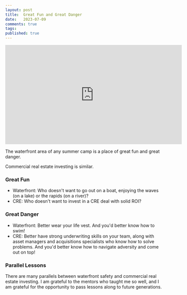 ```yaml
---
layout: post
title:  Great Fun and Great Danger
date:   2023-07-09
comments: true
tags: 
published: true
---
```

<div class="video-container">
<iframe width="560" height="315" src="https://www.youtube.com/embed/KKlFszGwzAs" title="YouTube video player" frameborder="0" allow="accelerometer; autoplay; clipboard-write; encrypted-media; gyroscope; picture-in-picture; web-share" allowfullscreen></iframe>
</div>

The waterfront area of any summer camp is a place of great fun and great danger.

Commercial real estate investing is similar.

<!--more-->

### Great Fun

* Waterfront: Who doesn't want to go out on a boat, enjoying the waves (on a lake) or the rapids (on a river)? 
* CRE: Who doesn't want to invest in a CRE deal with solid ROI?

### Great Danger

* Waterfront: Better wear your life vest. And you'd better know how to swim!
* CRE: Better have strong underwriting skills on your team, along with asset managers and acquisitions specialists who know how to solve problems. And you'd better know how to navigate adversity and come out on top!

### Parallel Lessons

There are many parallels between waterfront safety and commercial real estate investing. I am grateful to the mentors who taught me so well, and I am grateful for the opportunity to pass lessons along to future generations.
 
